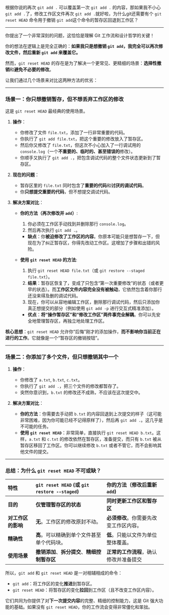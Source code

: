 根据你说的再次 `git add .` 可以覆盖第一次 `git add .` 的内容，那如果我不小心 `git add .`了，修改工作区文件再次 `git add .`就好啦，为什么git还需要有个 `git reset HEAD` 命令用于撤销 `git add`这个命令的暂存区回退到工作区？

---

你提出了一个非常深刻的问题，这恰恰是理解 Git 工作流和设计哲学的关键！

你的想法在逻辑上是完全正确的：**如果我只是想撤销 `git add`，我完全可以再次修改文件，然后重新 `git add` 来覆盖它。**

然而，`git reset HEAD` 的存在是为了解决一个更常见、更精细的场景：**选择性撤销**和**避免不必要的修改**。

让我们通过几个场景来对比这两种方法的优劣：

---

### 场景一：你只想撤销暂存，但不想丢弃工作区的修改

这是 `git reset HEAD` 最经典的使用场景。

1.  **操作**：
    *   你修改了文件 `file.txt`，添加了一行非常重要的代码。
    *   你执行了 `git add file.txt`，把这个重要的修改放入了暂存区。
    *   然后你又修改了 `file.txt`，但这次不小心加入了一行调试用的 `console.log`（一个**不重要的、临时的、甚至错误的**修改）。
    *   你顺手又执行了 `git add .`，把包含调试代码的整个文件状态更新到了暂存区。

2.  **现在的问题**：
    *   暂存区里的 `file.txt` 同时包含了**重要的代码**和**讨厌的调试代码**。
    *   你**只想提交重要的代码**，但不想提交调试代码。

3.  **解决方案对比**：

    *   **你的方法（再次修改并 `add`）**:
        1.  你必须在工作区手动找到并删除那行 `console.log`。
        2.  然后再次执行 `git add .`。
        *   **缺点**：你**被迫修改了工作区的内容**。你原本可能只是想暂存一下，但现在为了纠正暂存区，你得先改动工作区。这增加了步骤和出错的风险。

    *   **使用 `git reset HEAD` 的方法**:
        1.  执行 `git reset HEAD file.txt`（或 `git restore --staged file.txt`）。
        2.  **结果**：暂存区恢复了，变成了只包含“第一次重要修改”的状态（或者更早的状态）。而**工作区文件内容完全没有被触动**，它依然包含着你那行还没来得及删的调试代码。
        3.  现在，你可以从容地编辑工作区，删除那行调试代码，然后只添加你真正想提交的部分（例如使用 `git add -p` 进行交互式精准添加）。
        *   **优点**：**将“操作暂存区”和“修改工作区”两件事完全解耦**。你可以先安全地管理暂存区，再独立地处理工作区。

**核心思想**：`git reset HEAD` 允许你“后悔”刚才的添加操作，**而不影响你当前正在进行的工作**。它就像是一个“暂存区的撤销按钮”。

---

### 场景二：你添加了多个文件，但只想撤销其中一个

1.  **操作**：
    *   你修改了 `a.txt`, `b.txt`, `c.txt`。
    *   你执行了 `git add .`，把三个文件的修改都暂存了。
    *   突然你意识到，`b.txt` 的修改还不成熟，不应该在这次提交中。

2.  **解决方案对比**：

    *   **你的方法**：你需要去手动把 `b.txt` 的内容回退到上次提交的样子（这可能非常困难，因为你可能已经不记得原样了），然后再 `git add .`。这几乎是不可能的任务。
    *   **使用 `git reset HEAD`**：非常简单，直接执行 `git reset HEAD b.txt`。这样，`a.txt` 和 `c.txt` 的修改依然在暂存区，准备提交，而只有 `b.txt` 被从暂存区移回了工作区。你可以继续修改 `b.txt` 或者不管它，而不会影响其他文件的提交。

---

### 总结：为什么 `git reset HEAD` 不可或缺？

| 特性 | `git reset HEAD` (或 `git restore --staged`) | 你的方法（修改后重新 `add`) |
| :--- | :--- | :--- |
| **目的** | **仅管理暂存区的状态** | **同时更新工作区和暂存区** |
| **对工作区的影响** | **无**。工作区的修改原封不动。 | **必须修改**。你需要先改变工作区内容。 |
| **精确性** | **高**。可以精确到单个文件甚至单个代码块。 | **低**。只能以文件为单位整体覆盖。 |
| **使用场景** | **撤销添加**、**拆分提交**、**精细控制暂存区** | **正常的工作流程**，确认修改并准备提交 |

所以，`git add` 和 `git reset HEAD` 是一对相辅相成的命令：
*   `git add`：将工作区的变化**推进**到暂存区。
*   `git reset HEAD`：将暂存区的变化**拉回**到工作区（且不改变工作区内容）。

它们共同为你提供了对**下一次提交内容**的完整、精细的控制能力，这是 Git 强大功能的基础。如果没有 `git reset HEAD`，你的工作流会变得非常僵化和笨拙。